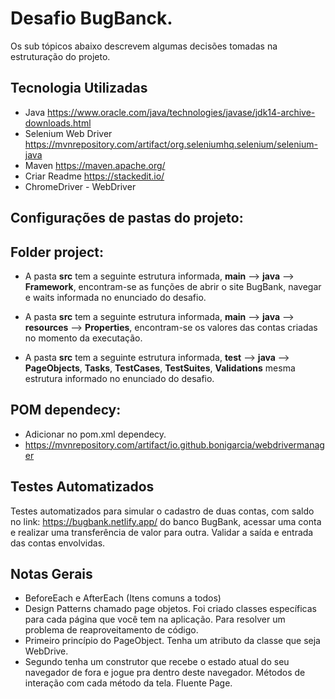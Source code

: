 # Desafio BugBanck.
Os sub tópicos abaixo descrevem algumas decisões tomadas na estruturação do projeto.

## Tecnologia Utilizadas

- Java  https://www.oracle.com/java/technologies/javase/jdk14-archive-downloads.html
- Selenium Web Driver
  https://mvnrepository.com/artifact/org.seleniumhq.selenium/selenium-java
- Maven  https://maven.apache.org/
- Criar Readme   https://stackedit.io/
- ChromeDriver - WebDriver 

##	Configurações de pastas do projeto:

##  Folder project:
- A pasta **src** tem a seguinte estrutura informada, **main** --> **java** --> **Framework**, encontram-se as funções de abrir o site BugBank, navegar e waits informada no enunciado do desafio.

- A pasta **src** tem a seguinte estrutura informada, **main** --> **java** --> **resources** --> **Properties**, encontram-se os valores das contas criadas no momento da executação.

- A pasta **src** tem a seguinte estrutura informada, **test** --> **java** --> **PageObjects**, **Tasks**, **TestCases**, **TestSuites**, **Validations** mesma estrutura informado no enunciado do desafio.

## POM dependecy:
- Adicionar no pom.xml dependecy.
- https://mvnrepository.com/artifact/io.github.bonigarcia/webdrivermanager

## Testes Automatizados
Testes automatizados para simular o cadastro de duas contas, com saldo no link: https://bugbank.netlify.app/ do banco BugBank, acessar uma conta e realizar uma transferência de valor para outra. Validar a saída e entrada das contas envolvidas.

## Notas Gerais
- BeforeEach e AfterEach (Itens comuns a todos)
- Design Patterns chamado page objetos. Foi criado classes específicas para cada página que você tem na aplicação. Para resolver um problema de reaproveitamento de código.
- Primeiro princípio do PageObject. Tenha um atributo da classe que seja WebDrive.
- Segundo tenha um construtor que recebe o estado atual do seu navegador de fora e jogue pra dentro deste navegador. Métodos de interação com cada método da tela. Fluente Page. 
